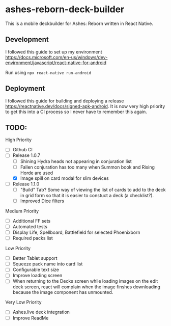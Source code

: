 # ashes-reborn-deck-builder
This is a mobile deckbuilder for Ashes: Reborn written in React Native.

## Development

I followed this guide to set up my environment https://docs.microsoft.com/en-us/windows/dev-environment/javascript/react-native-for-android

Run using `npx react-native run-android`

## Deployment

I followed this guide for building and deploying a release https://reactnative.dev/docs/signed-apk-android. It is now very high priority to get this into a CI process so I never have to remember this again.

## TODO:
High Priority
- [ ] Github CI
- [ ] Release 1.0.7
  - [ ] Shining Hydra heads not appearing in conjuration list
  - [ ] Fallen conjuration has too many when Summon book and Rising Horde are used
  - [x] Image spill on card modal for slim devices
- [ ] Release 1.1.0
  - [ ] "Build" Tab? Some way of viewing the list of cards to add to the deck in grid form so that it is easier to constuct a deck (a checklist?).
  - [ ] Improved Dice filters

Medium Priority
- [ ] Additional FF sets
- [ ] Automated tests
- [ ] Display Life, Spellboard, Battlefield for selected Phoenixborn
- [ ] Required packs list

Low Priority
- [ ] Better Tablet support
- [ ] Squeeze pack name into card list
- [ ] Configurable text size
- [ ] Improve loading screen
- [ ] When returning to the Decks screen while loading images on the edit deck screen, react will complain when the image finshes downloading because the image component has unmounted.

Very Low Priority
- [ ] Ashes.live deck integration
- [ ] Improve ReadMe
